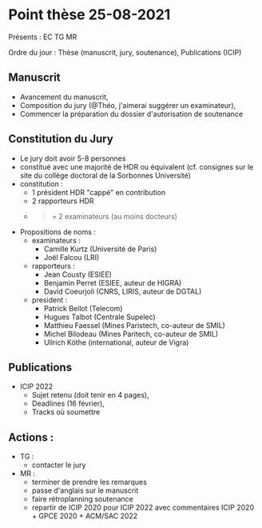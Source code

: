 # Point thèse 25-08-2021

Présents : EC TG MR

Ordre du jour : Thèse (manuscrit, jury, soutenance), Publications (ICIP)

## Manuscrit

* Avancement du manuscrit,
* Composition du jury (@Théo, j'aimerai suggérer un examinateur),
* Commencer la préparation du dossier d'autorisation de soutenance

## Constitution du Jury

* Le jury doit avoir 5-8 personnes
* constitué avec une majorité de HDR ou équivalent (cf. consignes sur le site du collège doctoral de la Sorbonnes Université)
* constitution :
  * 1 président HDR "cappé" en contribution
  * 2 rapporteurs HDR
  * >= 2 examinateurs (au moins docteurs)
* Propositions de noms :
  * examinateurs :
    * Camille Kurtz (Université de Paris)
    * Joël Falcou (LRI)
  * rapporteurs :
    * Jean Cousty (ESIEE)
    * Benjamin Perret (ESIEE, auteur de HIGRA)
    * David Coeurjoli (CNRS, LIRIS, auteur de DGTAL)
  * president :
    * Patrick Bellot (Telecom)
    * Hugues Talbot (Centrale Supelec)
    * Matthieu Faessel (Mines Paristech, co-auteur de SMIL)
    * Michel Bilodeau (Mines Paritech, co-auteur de SMIL)
    * Ullrich Köthe (international, auteur de Vigra)

## Publications

* ICIP 2022
  * Sujet retenu (doit tenir en 4 pages),
  * Deadlines (16 février),
  * Tracks où soumettre

## Actions :

* TG :
  * contacter le jury
* MR :
  * terminer de prendre les remarques 
  * passe d'anglais sur le manuscrit
  * faire rétroplanning soutenance
  * repartir de ICIP 2020 pour ICIP 2022 avec commentaires ICIP 2020 + GPCE 2020 + ACM/SAC 2022
